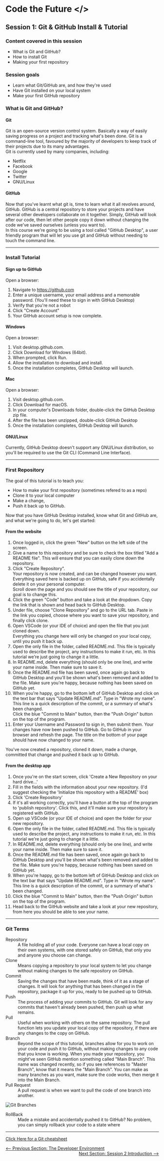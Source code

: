 # Code the Future </>

## Session 1: Git & GitHub Install & Tutorial

### Content covered in this session

- What is Git and GitHub?
- How to install Git
- Making your first repository

### Session goals

- Learn what Git/GitHub are, and how they're used
- Have Git installed on your local system
- Make your first GitHub repository

### What is Git and GitHub?

#### Git

Git is an open-source version control system. Basically a way of easily saving progress on a project and tracking what's been done.
Git is a command-line tool, favoured by the majority of developers to keep track of their projects due to its many advantages.  
Git is currently used by many companies, including:

- Netflix
- Facebook
- Google
- Twitter
- GNU/Linux

#### GitHub

Now that you've learnt what git is, time to learn what it all revolves around, GitHub.
GitHub is a central repository to store your projects and have several other developers collaborate on it together. Simply, GitHub will look after our code, then let other people copy it down without changing the code we've saved ourselves (unless you want to).  
In this course we're going to be using a tool called "GitHub Desktop", a user friendly program that will let you use git and GitHub without needing to touch the command line.

---

### Install Tutorial

#### Sign up to GitHub

Open a browser:

1. Navigate to https://github.com
2. Enter a unique username, your email address and a memorable password. (You'll need these to sign in with GitHub Desktop)
3. Verify that you're not a robot
4. Click "Create Account"
5. Your GitHub account setup is now complete.

#### Windows

Open a browser:

1. Visit desktop.github.com.
2. Click Download for WIndows (64bit).
3. When prompted, click Run.
4. Allow the installation to download and install.
5. Once the installation completes, GitHub Desktop will launch.

#### Mac

Open a browser:

1. Visit desktop.github.com.
2. Click Download for macOS.
3. In your computer's Downloads folder, double-click the GitHub Desktop zip file.
4. After the file has been unzipped, double-click GitHub Desktop
5. Once the installation completes, GitHub Desktop will launch.

#### GNU/Linux

Currently, GitHub Desktop doesn't support any GNU/Linux distribution, so you'll be required to use the Git CLI (Command Line Interface).

---

### First Repository

The goal of this tutorial is to teach you:

- How to make your first repository (sometimes refered to as a repo)
- Clone it to your local computer
- Make a change,
- Push it back up to GitHub.

Now that you have GitHub Desktop installed, know what Git and GitHub are, and what we're going to do, let's get started:

#### From the website

1. Once logged in, click the green "New" button on the left side of the screen.
2. Give a name to this repository and be sure to check the box titled "Add a README file".
   This will ensure that you can easily clone down the repository.
3. Click "Create Repository".  
   Your repository is now created, and can be changed however you want.
   Everything saved here is backed up on GitHub, safe if you accidentally delete it on your personal computer.  
   Scroll down the page and you should see the title of your repository, our goal is to change this.
4. Click the green "Code" button and take a look at the dropdown. Copy the link that is shown and head back to GitHub Desktop.
5. Under file, choose "Clone Repository" and go to the URL tab. Paste in the link you copied, choose where you want to save your repository, and finally click clone.
6. Open VSCode (or your IDE of choice) and open the file that you just cloned down.  
   Everything you change here will only be changed on your local copy, until you push it back up.
7. Open the only file in the folder, called README.md. This file is typically used to describe the project, any instructions to make it run, etc. In this tutorial we're just going to change it a little.
8. In README.md, delete everything (should only be one line), and write your name inside. Then make sure to save it.
9. Once the README.md file has been saved, once again go back to GitHub Desktop and you'll be shown what's been removed and added to the file. Make sure you're happy, because nothing has been saved on GitHub yet.
10. When you're happy, go to the bottom left of GitHub Desktop and click on the text bar that says "Update README.md". Type in "Wrote my name".  
    This line is a quick description of the commit, or a summary of what's been changed.  
    Click the blue "Commit to Main" button, then the "Push Origin" button on the top of the program.
11. Enter your Username and Password to sign in, then submit them. Your changes have now been pushed to GitHub. Go to GitHub in your browser and refresh the page. The title on the bottom of your page should have now changed to your name.

You've now created a repository, cloned it down, made a change, committed that change and pushed it back up to GitHub.

#### From the desktop app

1. Once you're on the start screen, click 'Create a New Repository on your hard drive...'
2. Fill in the fields with the information about your new repository. (I'd suggest checking the 'Initialize this repository with a README' box)
3. Click 'Create Repository'
4. If it's all working correctly, you'll have a button at the top of the program to 'publish repository'. Click this, and it'll make sure your repository is registered with GitHub.
5. Open up VSCode (or your IDE of choice) and open the folder for your new repository.
6. Open the only file in the folder, called README.md. This file is typically used to describe the project, any instructions to make it run, etc. In this tutorial we're just going to change it a little.
7. In README.md, delete everything (should only be one line), and write your name inside. Then make sure to save it.
8. Once the README.md file has been saved, once again go back to GitHub Desktop and you'll be shown what's been removed and added to the file. Make sure you're happy, because nothing has been saved on GitHub yet.
9. When you're happy, go to the bottom left of GitHub Desktop and click on the text bar that says "Update README.md". Type in "Wrote my name".  
   This line is a quick description of the commit, or a summary of what's been changed.
10. Click the blue "Commit to Main" button, then the "Push Origin" button on the top of the program.
11. Head back to the GitHub website and take a look at your new repository, from here you should be able to see your name.

---

### Git Terms

<dl>
  <dt> Repository</dt>
  <dd>A file holding all of your code. Everyone can have a local copy on their own systems, with one stored safely on GitHub, that only you and anyone you choose can change.</dd>

  <dt>Clone</dt>
  <dd>Means copying a repository to your local system to let you change without making changes to the safe repository on GitHub.</dd>

  <dt>Commit</dt>
  <dd>Saving the changes that have been made, think of it as a stage of changes. It will look for anything that has been changed in the repository, package it up for you, ready to be pushed up to GitHub.</dd>

  <dt>Push</dt>
  <dd>The process of adding your commits to GitHub. Git will look for any commits that haven't already been pushed, then push up what remains.</dd>

  <dt>Pull</dt>
  <dd>Useful when working with others on the same repository. The pull function lets you update your local copy of the repository, if there are any changes to the copy on GitHub.</dd>

  <dt>Branch</dt>
  <dd>Beyond the scope of this tutorial, branches allow for you to work on your code and push it to GitHub, without making changes to any code that you know is working. 
  When you made your repository, you might've seen GitHub mention something called "Main Branch". This name was changed recently, so if you see references to "Master Branch", know that it means the "Main Branch".  
 You can make as many branches as you want, make sure the code works, then merge it into the Main Branch.</dd>

  <dt>Pull Request</dt>
  <dd>A pull request is when we want to pull the code of one branch into another.</dd>

![Git Branches](git-branches.png)

  <dt>RollBack</dt>
  <dd>Made a mistake and accidentally pushed it to GitHub? No problem, you can simply rollback your code to a state where</dd>
</dl>

---

[Click Here for a Git cheatsheet](https://education.github.com/git-cheat-sheet-education.pdf)

<div style="width: 100%">
<a href='intro_to_ide.md'><-- Previous Section: The Developer Environment</a>
<div align="right"><a  href='../session-2/README.md'>Next Section: Session 2 Introduction --></a></div>
</div>
